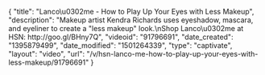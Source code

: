 {
    "title": "Lanco\u0302me - How to Play Up Your Eyes with Less Makeup",
    "description": "Makeup artist Kendra Richards uses eyeshadow, mascara, and eyeliner to create a \"less makeup\" look.\nShop Lanco\u0302me at HSN:  http:\/\/goo.gl\/BHny7Q",
    "videoid": "91796691",
    "date_created": "1395879499",
    "date_modified": "1501264339",
    "type": "captivate",
    "layout": "video",
    "url": "\/v\/hsn-lanco-me-how-to-play-up-your-eyes-with-less-makeup\/91796691"
}